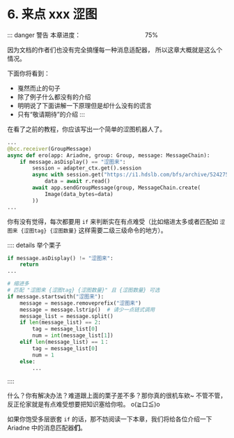 # 6. 来点 xxx 涩图

[>_<]: 真的好多东西啊，好难写，哭唧唧

::: danger 警告
本章进度： <progress value="75" max="100"></progress> 75%

因为文档的作者们也没有完全搞懂每一种消息适配器，
所以这章大概就是这么个情况。

下面你将看到：

- 戛然而止的句子
- 除了例子什么都没有的介绍
- 明明说了下面讲解一下原理但是却什么没有的谎言
- 只有“敬请期待”的介绍
:::

在看了之前的教程，你应该写出一个简单的涩图机器人了。

``` python
...
@bcc.receiver(GroupMessage)
async def ero(app: Ariadne, group: Group, message: MessageChain):
    if message.asDisplay() == "涩图来":
        session = adapter_ctx.get().session
        async with session.get("https://i1.hdslb.com/bfs/archive/5242750857121e05146d5d5b13a47a2a6dd36e98.jpg") as r:
            data = await r.read()
        await app.sendGroupMessage(group, MessageChain.create(
            Image(data_bytes=data)
        ))
...
```

你有没有觉得，每次都要用 `if` 来判断实在有点难受（比如缩进太多或者匹配如 `涩图来 {涩图tag} {涩图数量}` 这样需要二级三级命令的地方）。

:::: details 举个栗子

``` python
if message.asDisplay() != "涩图来":
    return
...

# 缩进多
# 匹配 "涩图来 {涩图tag} {涩图数量}" 且 {涩图数量} 可选
if message.startswith("涩图来"):
    message = message.removeprefix("涩图来")
    message = message.lstrip()  # 请少一点链式调用
    message_list = message.split()
    if len(message_list) == 2:
        tag = message_list[0]
        num = int(message_list[1])
    elif len(message_list) == 1：
        tag = message_list[0]
        num = 1
    else:
        ...
```

::::

什么？你有解决办法？难道跟上面的栗子差不多？那你真的很机车欸~ 不管不管，反正伦家就是有点难受想要把知识塞给你啦。 o(≧口≦)o

如果你饱受多层嵌套 `if` 的话，那不妨阅读一下本章，我们将给各位介绍一下 Ariadne 中的消息匹配器**们**。

<style>
progress {
    -webkit-appearance: none;
    background: var(--c-danger);
    border: 0;
    border-radius: 3px;
}

progress::-webkit-progress-bar{
    background-color: var(--c-danger);
    border-radius: 3px;
}

progress::-webkit-progress-value{
    background-color: var(--c-danger-title);
    border-radius: 3px;
}

progress::-moz-progress-bar{
    background-color: var(--c-danger-title);
    border-radius: 3px;
}
</style>
